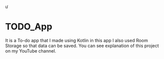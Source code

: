 ư
# TODO_App
It is a To-do app that I made using Kotlin in this app I also used Room Storage so that data can be saved. You can see explanation of this project on my YouTube channel.

